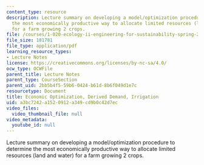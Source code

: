 ```yaml
---
content_type: resource
description: Lecture summary on developing a model/optimization procedure to determine
  the most economically productive way to allocate limited resources (land and water)
  for a farm growing 2 crops.
file: /courses/1-020-ecology-ii-engineering-for-sustainability-spring-2008/a3bc7242a1520912a349cd9b0c42d7ec_lec16_17.pdf
file_size: 181781
file_type: application/pdf
learning_resource_types:
- Lecture Notes
license: https://creativecommons.org/licenses/by-nc-sa/4.0/
ocw_type: OCWFile
parent_title: Lecture Notes
parent_type: CourseSection
parent_uid: 2bb5b4f5-59b6-0424-b61d-8b6f049d1e7c
resourcetype: Document
title: Economic Optimization, Derived Demand, Irrigation
uid: a3bc7242-a152-0912-a349-cd9b0c42d7ec
video_files:
  video_thumbnail_file: null
video_metadata:
  youtube_id: null
---
```

Lecture summary on developing a model/optimization procedure to determine the most economically productive way to allocate limited resources (land and water) for a farm growing 2 crops.